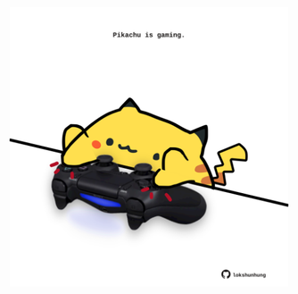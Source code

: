 <!-- built at 23/08/2024, 21:00:57 UTC -->
<p align="center">
  <img width="500" height="500" src="./ReadmeImage.svg">
</p>
